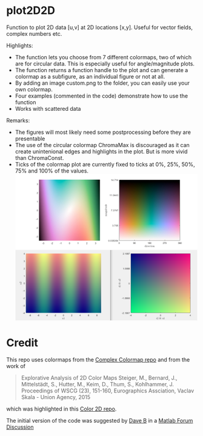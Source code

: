 # plot2D2D
Function to plot 2D data [u,v] at 2D locations [x,y]. Useful for vector fields, complex numbers etc.

Highlights:
* The function lets you choose from 7 different colormaps, two of which are for circular data. This is especially useful for angle/magnitude plots.
* The function returns a function handle to the plot and can generate a colormap as a subfigure, as an individual figure or not at all.
* By adding an image custom.png to the folder, you can easily use your own colormap.
* Four examples (commented in the code) demonstrate how to use the function
* Works with scattered data

Remarks:
* The figures will most likely need some postprocessing before they are presentable
* The use of the circular colormap ChromaMax is discouraged as it can create unintenional edges and highlights in the plot. But is more vivid than ChromaConst.  
* Ticks of the colormap plot are currently fixed to ticks at 0%, 25%, 50%, 75% and 100% of the values.
![Snapshot 1](https://github.com/MarcusBecker-GitHub/plot2D2D/blob/main/Snapshot_01.png)
![Snapshot 2](https://github.com/MarcusBecker-GitHub/plot2D2D/blob/main/Snapshot_02.png)

# Credit
This repo uses colormaps from the [Complex Colormap repo](https://github.com/endolith/complex_colormap) and from the work of 
> Explorative Analysis of 2D Color Maps
> Steiger, M., Bernard, J., Mittelstädt, S., Hutter, M., Keim, D., Thum, S., Kohlhammer, J.
> Proceedings of WSCG (23), 151-160, Eurographics Assciation, Vaclav Skala - Union Agency, 2015

which was highlighted in this [Color 2D repo](https://github.com/dominikjaeckle/Color2D).

The initial version of the code was suggested by [Dave B](https://nl.mathworks.com/matlabcentral/profile/authors/14836566) in a [Matlab Forum Discussion](https://nl.mathworks.com/matlabcentral/answers/1592664-use-of-2d-colormaps-possible-in-matlab) 
